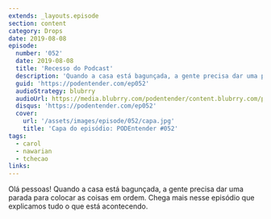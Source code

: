 ```yaml
---
extends: _layouts.episode
section: content
category: Drops
date: 2019-08-08
episode:
  number: '052'
  date: 2019-08-08
  title: 'Recesso do Podcast'
  description: 'Quando a casa está bagunçada, a gente precisa dar uma parada para colocar as coisas em ordem. Chega mais nesse episódio, onde explicamos tudo o que está acontecendo.'
  guid: 'https://podentender.com/ep052'
  audioStrategy: blubrry
  audioUrl: https://media.blubrry.com/podentender/content.blubrry.com/podentender/PODEntender_52.mp3
  disqus: 'https://podentender.com/ep052'
  cover:
    url: '/assets/images/episode/052/capa.jpg'
    title: 'Capa do episódio: PODEntender #052'
tags:
  - carol
  - nawarian
  - tchecao
links:
---
```


Olá pessoas! Quando a casa está bagunçada, a gente precisa dar uma parada para colocar as coisas em ordem.
Chega mais nesse episódio que explicamos tudo o que está acontecendo.
